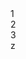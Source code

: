 <!DOCTYPE html>
<html lang="en">
<head>
    <meta charset="UTF-8">
    <meta http-equiv="X-UA-Compatible" content="IE=edge">
    <meta name="viewport" content="width=device-width, initial-scale=1.0">
    <title>Document</title>
</head>
<body>
	<div class="container">
		<div class="qwer">
			<div class="button123">1</div>
			<div class="button123">2</div>
			<div class="button123">3</div>
		</div>
	</div>z

</body>
</html>
